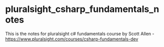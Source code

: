 # pluralsight_csharp_fundamentals_notes
This is the notes for pluralsight c# fundamentals course by Scott Allen - https://www.pluralsight.com/courses/csharp-fundamentals-dev
